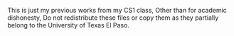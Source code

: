 This is just my previous works from my CS1 class, Other than for academic dishonesty, Do not redistribute these files or copy them as they partially belong to the University of Texas El Paso.
